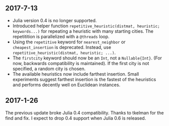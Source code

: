 ## 2017-7-13 ##
- Julia version 0.4 is no longer supported.
- Introduced helper function `repetitive_heuristic(distmat, heuristic; keywords...)` for repeating a heuristic with many starting cities. The repetitition is parallelized with a `@threads` loop.
- Using the `repetitive` keyword for `nearest_neighbor` or `cheapest_insertion` is deprecated. Instead, use `repetitive_heuristic(distmat, heuristic; ...)`. 
- The `firstcity` keyword should now be an `Int`, not a `Nullable{Int}`. (For now, backwards compatibility is maintained). If the first city is not specified, a random city is chosen.
- The available heuristics now include farthest insertion. Small experiments suggest farthest insertion is the fastest of the heuristics and performs decently well on Euclidean instances.

## 2017-1-26 ##

The previous update broke Julia 0.4 compatibility. Thanks to tkelman for the find and fix. I expect to drop 0.4 support when Julia 0.6 is released.

